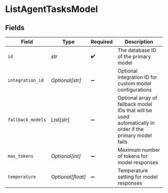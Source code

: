 # ListAgentTasksModel


## Fields

| Field                                                                                                    | Type                                                                                                     | Required                                                                                                 | Description                                                                                              |
| -------------------------------------------------------------------------------------------------------- | -------------------------------------------------------------------------------------------------------- | -------------------------------------------------------------------------------------------------------- | -------------------------------------------------------------------------------------------------------- |
| `id`                                                                                                     | *str*                                                                                                    | :heavy_check_mark:                                                                                       | The database ID of the primary model                                                                     |
| `integration_id`                                                                                         | *Optional[str]*                                                                                          | :heavy_minus_sign:                                                                                       | Optional integration ID for custom model configurations                                                  |
| `fallback_models`                                                                                        | List[*str*]                                                                                              | :heavy_minus_sign:                                                                                       | Optional array of fallback model IDs that will be used automatically in order if the primary model fails |
| `max_tokens`                                                                                             | *Optional[int]*                                                                                          | :heavy_minus_sign:                                                                                       | Maximum number of tokens for model responses                                                             |
| `temperature`                                                                                            | *Optional[float]*                                                                                        | :heavy_minus_sign:                                                                                       | Temperature setting for model responses                                                                  |